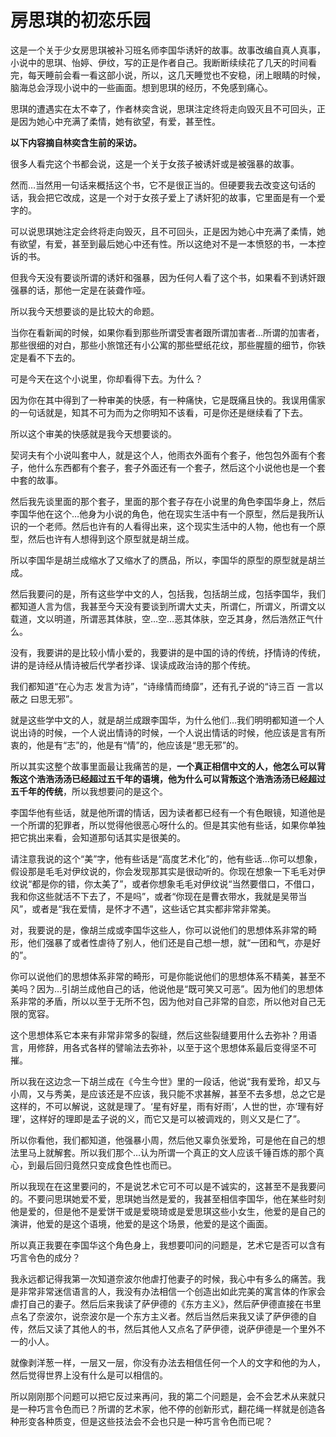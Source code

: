 # 房思琪的初恋乐园
这是一个关于少女房思琪被补习班名师李国华诱奸的故事。故事改编自真人真事，小说中的思琪、怡婷、伊纹，写的正是作者自己。我断断续续花了几天的时间看完，每天睡前会看一看这部小说，所以，这几天睡觉也不安稳，闭上眼睛的时候，脑海总会浮现小说中的一些画面。想到思琪的经历，不免感到痛心。

思琪的遭遇实在太不幸了，作者林奕含说，思琪注定终将走向毁灭且不可回头，正是因为她心中充满了柔情，她有欲望，有爱，甚至性。

**以下内容摘自林奕含生前的采访。**

很多人看完这个书都会说，这是一个关于女孩子被诱奸或是被强暴的故事。

然而…当然用一句话来概括这个书，它不是很正当的。但硬要我去改变这句话的话，我会把它改成，这是一个对于女孩子爱上了诱奸犯的故事，它里面是有一个爱字的。

可以说思琪她注定会终将走向毁灭，且不可回头，正是因为她心中充满了柔情，她有欲望，有爱，甚至到最后她心中还有性。所以这绝对不是一本愤怒的书，一本控诉的书。

但我今天没有要谈所谓的诱奸和强暴，因为任何人看了这个书，如果看不到诱奸跟强暴的话，那他一定是在装聋作哑。

所以我今天想要谈的是比较大的命题。

当你在看新闻的时候，如果你看到那些所谓受害者跟所谓加害者…所谓的加害者，那些很细的对白，那些小旅馆还有小公寓的那些壁纸花纹，那些腥膻的细节，你铁定是看不下去的。

可是今天在这个小说里，你却看得下去。为什么？

因为你在其中得到了一种审美的快感，有一种痛快，它是既痛且快的。我误用儒家的一句话就是，知其不可为而为之你明知不该看，可是你还是继续看了下去。

所以这个审美的快感就是我今天想要谈的。

契诃夫有个小说叫套中人，就是这个人，他雨衣外面有个套子，他包包外面有个套子，他什么东西都有个套子，套子外面还有一个套子，然后这个小说他也是一个套中套的故事。

然后我先谈里面的那个套子，里面的那个套子存在小说里的角色李国华身上，然后李国华他在这个…他身为小说的角色，他在现实生活中有一个原型，然后是我所认识的一个老师。然后也许有的人看得出来，这个现实生活中的人物，他也有一个原型，然后也许有人想得到这个原型就是胡兰成。

所以李国华是胡兰成缩水了又缩水了的赝品，所以，李国华的原型的原型就是胡兰成。

然后我要问的是，所有这些学中文的人，包括我，包括胡兰成，包括李国华，我们都知道人言为信，我甚至今天没有要谈到所谓大丈夫，所谓仁，所谓义，所谓文以载道，文以明道，所谓恶其体肤，空…空…恶其体肤，空乏其身，然后浩然正气什么。

没有，我要讲的是比较小情小爱的，我要讲的是中国的诗的传统，抒情诗的传统，讲的是诗经从情诗被后代学者抄译、误读成政治诗的那个传统。

我们都知道“在心为志 发言为诗”，“诗缘情而绮靡”，还有孔子说的“诗三百 一言以蔽之 曰思无邪”。

就是这些学中文的人，就是胡兰成跟李国华，为什么他们…我们明明都知道一个人说出诗的时候，一个人说出情诗的时候，一个人说出情话的时候，他应该是言有所衷的，他是有“志”的，他是有“情”的，他应该是“思无邪”的。

所以其实这整个故事里面最让我痛苦的是，**一个真正相信中文的人，他怎么可以背叛这个浩浩汤汤已经超过五千年的语境，他为什么可以背叛这个浩浩汤汤已经超过五千年的传统**，所以我想要问的是这个。

李国华他有些话，就是他所谓的情话，因为读者都已经有一个有色眼镜，知道他是一个所谓的犯罪者，所以觉得他很恶心呀什么的。但是其实他有些话，如果你单独把它挑出来看，会知道那句话其实是很美的。

请注意我说的这个“美”字，他有些话是“高度艺术化”的，他有些话…你可以想象，假设那是毛毛对伊纹说的，你会发现那其实是很动听的。你现在想象一下毛毛对伊纹说“都是你的错，你太美了”，或者你想象毛毛对伊纹说“当然要借口，不借口，我和你这些就活不下去了，不是吗”，或者“你现在是曹衣带水，我就是吴带当风”，或者是“我在爱情，是怀才不遇”，这些话它其实都非常非常美。

对，我要说的是，像胡兰成或李国华这些人，你可以说他们的思想体系非常的畸形，他们强暴了或者性虐待了别人，他们还是自己想一想，就“一团和气，亦是好的”。

你可以说他们的思想体系非常的畸形，可是你能说他们的思想体系不精美，甚至不美吗？因为…引胡兰成他自己的话，他说他是“既可笑又可恶”。因为他们的思想体系非常的矛盾，所以以至于无所不包，因为他对自己非常的自恋，所以他对自己无限的宽容。

这个思想体系它本来有非常非常多的裂缝，然后这些裂缝要用什么去弥补？用语言，用修辞，用各式各样的譬喻法去弥补，以至于这个思想体系最后变得坚不可摧。

所以我在这边念一下胡兰成在《今生今世》里的一段话，他说“我有爱玲，却又与小周，又与秀美，是应该还是不应该，我只能不求甚解，甚至不去多想，总之它是这样的，不可以解说，这就是理了。‘星有好星，雨有好雨’，人世的世，亦‘理有好理’，这样好的理即是孟子说的义，而它又是可以被调戏的，则义又是仁了”。

所以你看他，我们都知道，他强暴小周，然后他又辜负张爱玲，可是他在自己的想法里马上就解套。所以我们那个…认为所谓一个真正的文人应该千锤百炼的那个真心，到最后回归竟然只变成食色性也而已。

所以我现在在这里要问的，不是说艺术它可不可以是不诚实的，这甚至不是我要问的。不要问思琪她爱不爱，思琪她当然是爱的，我甚至相信李国华，他在某些时刻他是爱的，但是他不是爱饼干或是爱晓琦或是爱思琪这些小女生，他爱的是自己的演讲，他爱的是这个语境，他爱的是这个场景，他爱的是这个画面。

所以真正我要在李国华这个角色身上，我想要叩问的问题是，艺术它是否可以含有巧言令色的成分？

我永远都记得我第一次知道奈波尔他虐打他妻子的时候，我心中有多么的痛苦。我是非常非常迷信语言的人，我没有办法相信一个创造出如此完美的寓言体的作家会虐打自己的妻子。然后后来我读了萨伊德的《东方主义》，然后萨伊德直接在书里点名了奈波尔，说奈波尔是一个东方主义者。然后当然后来我又读了萨伊德的自传，然后又读了其他人的书，然后其他人又点名了萨伊德，说萨伊德是一个里外不一的小人。

就像剥洋葱一样，一层又一层，你没有办法去相信任何一个人的文字和他的为人，然后觉得世界上没有什么是可以相信的。

所以刚刚那个问题可以把它反过来再问，我的第二个问题是，会不会艺术从来就只是一种巧言令色而已？所谓的艺术家，他不停的创新形式，翻花绳一样就是创造各种形变各种质变，但是这些技法会不会也只是一种巧言令色而已呢？